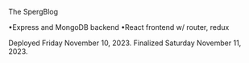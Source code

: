 The SpergBlog

•Express and MongoDB backend
•React frontend w/ router, redux

Deployed Friday November 10, 2023.
Finalized Saturday November 11, 2023.